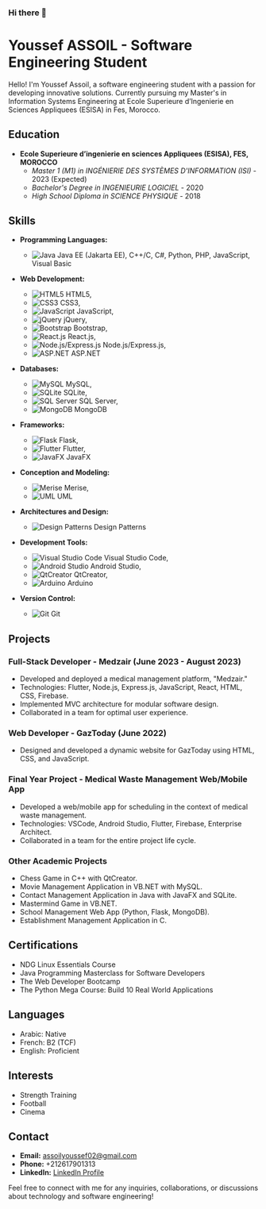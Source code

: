 ### Hi there 👋



# Youssef ASSOIL - Software Engineering Student

Hello! I'm Youssef Assoil, a software engineering student with a passion for developing innovative solutions. Currently pursuing my Master's in Information Systems Engineering at Ecole Superieure d’Ingenierie en Sciences Appliquees (ESISA) in Fes, Morocco.

## Education

- **Ecole Superieure d’ingenierie en sciences Appliquees (ESISA), FES, MOROCCO**
  - *Master 1 (M1) in INGÉNIERIE DES SYSTÈMES D'INFORMATION (ISI)* - 2023 (Expected)
  - *Bachelor's Degree in INGENIEURIE LOGICIEL* - 2020
  - *High School Diploma in SCIENCE PHYSIQUE* - 2018

## Skills

- **Programming Languages:** 
  - ![Java](https://raw.githubusercontent.com/devicons/devicon/master/icons/java/java-original.svg) Java EE (Jakarta EE), C++/C, C#, Python, PHP, JavaScript, Visual Basic

- **Web Development:** 
  - ![HTML5](https://raw.githubusercontent.com/devicons/devicon/master/icons/html5/html5-original-wordmark.svg) HTML5, 
  - ![CSS3](https://raw.githubusercontent.com/devicons/devicon/master/icons/css3/css3-original-wordmark.svg) CSS3, 
  - ![JavaScript](https://raw.githubusercontent.com/devicons/devicon/master/icons/javascript/javascript-original.svg) JavaScript, 
  - ![jQuery](https://raw.githubusercontent.com/devicons/devicon/master/icons/jquery/jquery-original-wordmark.svg) jQuery, 
  - ![Bootstrap](https://raw.githubusercontent.com/devicons/devicon/master/icons/bootstrap/bootstrap-plain-wordmark.svg) Bootstrap, 
  - ![React.js](https://raw.githubusercontent.com/devicons/devicon/master/icons/react/react-original-wordmark.svg) React.js, 
  - ![Node.js/Express.js](https://raw.githubusercontent.com/devicons/devicon/master/icons/nodejs/nodejs-original-wordmark.svg) Node.js/Express.js, 
  - ![ASP.NET](https://raw.githubusercontent.com/devicons/devicon/master/icons/dot-net/dot-net-original-wordmark.svg) ASP.NET

- **Databases:** 
  - ![MySQL](https://raw.githubusercontent.com/devicons/devicon/master/icons/mysql/mysql-original-wordmark.svg) MySQL, 
  - ![SQLite](https://www.vectorlogo.zone/logos/sqlite/sqlite-icon.svg) SQLite, 
  - ![SQL Server](https://www.svgrepo.com/show/303229/microsoft-sql-server-logo.svg) SQL Server, 
  - ![MongoDB](https://raw.githubusercontent.com/devicons/devicon/master/icons/mongodb/mongodb-original-wordmark.svg) MongoDB

- **Frameworks:** 
  - ![Flask](https://www.vectorlogo.zone/logos/pocoo_flask/pocoo_flask-icon.svg) Flask, 
  - ![Flutter](https://www.vectorlogo.zone/logos/flutterio/flutterio-icon.svg) Flutter, 
  - ![JavaFX](https://upload.wikimedia.org/wikipedia/commons/2/2e/JavaFX_Logo.png) JavaFX

- **Conception and Modeling:** 
  - ![Merise](https://image.flaticon.com/icons/png/512/29/29861.png) Merise, 
  - ![UML](https://www.omg.org/spec/UML/2.5/images/uml2-transparent-75px.png) UML

- **Architectures and Design:** 
  - ![Design Patterns](https://image.flaticon.com/icons/png/512/3577/3577324.png) Design Patterns

- **Development Tools:** 
  - ![Visual Studio Code](https://raw.githubusercontent.com/devicons/devicon/master/icons/visualstudio/visualstudio-plain-wordmark.svg) Visual Studio Code, 
  - ![Android Studio](https://developer.android.com/studio/images/studio-icon.svg) Android Studio, 
  - ![QtCreator](https://upload.wikimedia.org/wikipedia/commons/0/0b/Qt_logo_2016.svg) QtCreator, 
  - ![Arduino](https://cdn.worldvectorlogo.com/logos/arduino-1.svg) Arduino

- **Version Control:** 
  - ![Git](https://www.vectorlogo.zone/logos/git-scm/git-scm-icon.svg) Git

## Projects

### Full-Stack Developer - Medzair (June 2023 - August 2023)

- Developed and deployed a medical management platform, "Medzair."
- Technologies: Flutter, Node.js, Express.js, JavaScript, React, HTML, CSS, Firebase.
- Implemented MVC architecture for modular software design.
- Collaborated in a team for optimal user experience.

### Web Developer - GazToday (June 2022)

- Designed and developed a dynamic website for GazToday using HTML, CSS, and JavaScript.

### Final Year Project - Medical Waste Management Web/Mobile App

- Developed a web/mobile app for scheduling in the context of medical waste management.
- Technologies: VSCode, Android Studio, Flutter, Firebase, Enterprise Architect.
- Collaborated in a team for the entire project life cycle.

### Other Academic Projects

- Chess Game in C++ with QtCreator.
- Movie Management Application in VB.NET with MySQL.
- Contact Management Application in Java with JavaFX and SQLite.
- Mastermind Game in VB.NET.
- School Management Web App (Python, Flask, MongoDB).
- Establishment Management Application in C.

## Certifications

- NDG Linux Essentials Course
- Java Programming Masterclass for Software Developers
- The Web Developer Bootcamp
- The Python Mega Course: Build 10 Real World Applications

## Languages

- Arabic: Native
- French: B2 (TCF)
- English: Proficient

## Interests

- Strength Training
- Football
- Cinema

## Contact

- **Email:** assoilyoussef02@gmail.com
- **Phone:** +212617901313
- **LinkedIn:** [LinkedIn Profile](https://www.linkedin.com/in/assoilyoussef)

Feel free to connect with me for any inquiries, collaborations, or discussions about technology and software engineering!

<!--
**youssef-ASSOIL/youssef-ASSOIL** is a ✨ _special_ ✨ repository because its `README.md` (this file) appears on your GitHub profile.

Here are some ideas to get you started:

- 🔭 I’m currently working on ...
- 🌱 I’m currently learning ...
- 👯 I’m looking to collaborate on ...
- 🤔 I’m looking for help with ...
- 💬 Ask me about ...
- 📫 How to reach me: ...
- 😄 Pronouns: ...
- ⚡ Fun fact: ...
-->
